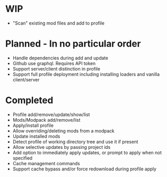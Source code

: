 # WIP
- "Scan" existing mod files and add to profile

# Planned - In no particular order
- Handle dependencies during add and update
- Github use graphql. Requires API token
- Support server/client distinction in profile
- Support full profile deployment including installing loaders and vanilla client/server

# Completed
- Profile add/remove/update/show/list
- Mods/Modpack add/remove/list
- Apply/install profile
- Allow overriding/deleting mods from a modpack
- Update installed mods
- Detect profile of working directory tree and use it if present
- Allow selective updates by passing project ids
- Add option to immediately apply updates, or prompt to apply when not specified
- Cache management commands
- Support cache bypass and/or force redownload during profile apply

